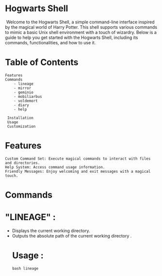 # Hogwarts Shell
![]()
Welcome to the Hogwarts Shell, a simple command-line interface inspired by the magical world of Harry Potter. This shell supports various commands to mimic a basic Unix shell environment with a touch of wizardry. Below is a guide to help you get started with the Hogwarts Shell, including its commands, functionalities, and how to use it.

# Table of Contents
    Features
    Commands
        - lineage
        - mirror
        - geminio
        - mobiliarbus
        - voldemort
        - diary
        - help

     Installation
     Usage
     Customization
# Features

    Custom Command Set: Execute magical commands to interact with files and directories.
    Help System: Access command usage information.
    Friendly Messages: Enjoy welcoming and exit messages with a magical touch.   
# Commands    
# "LINEAGE" :
 - Displays the current working directory.
 - Outputs the absolute path of the current working directory .
   # Usage :
   ```bash lineage ```

